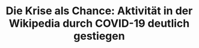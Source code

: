 ---
title: "Die Krise als Chance: Aktivität in der Wikipedia durch COVID-19 deutlich gestiegen"

year: 2021

venue: "Wikimedia 🇩🇪"

link: "https://blog.wikimedia.de/2021/03/26/die-krise-als-chance-aktivitaet-in-der-wikipedia-durch-covid-19-deutlich-gestiegen/"

archive: "https://web.archive.org/web/20210404084318/https://blog.wikimedia.de/2021/03/26/die-krise-als-chance-aktivitaet-in-der-wikipedia-durch-covid-19-deutlich-gestiegen/"

related_paper: 'Volunteer contributions to Wikipedia increased during COVID-19 mobility restrictions'

---